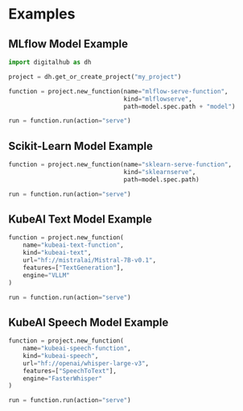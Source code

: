 # Examples

## MLflow Model Example

```python
import digitalhub as dh

project = dh.get_or_create_project("my_project")

function = project.new_function(name="mlflow-serve-function",
                                kind="mlflowserve",
                                path=model.spec.path + "model")

run = function.run(action="serve")
```

## Scikit-Learn Model Example

```python
function = project.new_function(name="sklearn-serve-function",
                                kind="sklearnserve",
                                path=model.spec.path)

run = function.run(action="serve")
```

## KubeAI Text Model Example

```python
function = project.new_function(
    name="kubeai-text-function",
    kind="kubeai-text",
    url="hf://mistralai/Mistral-7B-v0.1",
    features=["TextGeneration"],
    engine="VLLM"
)

run = function.run(action="serve")
```

## KubeAI Speech Model Example

```python
function = project.new_function(
    name="kubeai-speech-function",
    kind="kubeai-speech",
    url="hf://openai/whisper-large-v3",
    features=["SpeechToText"],
    engine="FasterWhisper"
)

run = function.run(action="serve")
```
